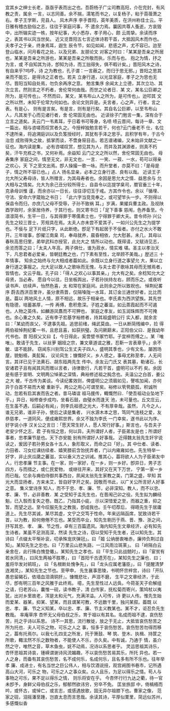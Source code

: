 <!-- { "loadSidebar": true } -->
宜其乡之绅士长老，亟亟乎表而出之也。吾蔚杨子广尘司教高阳，介在完封，有风教之责，属余
一言，以志同善。余不揣，濡笔而书之，以复杨子，粘于苜蓿萧之右。孝子王学斯，完县人。
风木声序
李手晋阳，英年美质，在洪州称佳士云。平日雅有稽古励俗之志，往往于家庭问事，不
遣余力焉。曩因共尊人蚤逝，方哀毁中，出所辑实迹一帙，按年纪事，大小悉存，孝子用心，颇
云周挚。余读而序之，表其书以风当世矣。
近又览晋阳五七言近体诗若干首，大抵因风木而作也。夫孝子之于亲，终身焉耳，遐生
辰令节，如见如闻，悲感之声，尤不容已。迨至登山临水，问月看花之处，以及兄弟、友朋论文
对客之时曰：「某某是吾亲之所居也，某某是吾亲之所游也，某某是吾亲之所敬而执，乐而与也。
抱之为情，抒之为言，或
不自知其为诗，卽知为诗，而工拙得失，俱不暇计矣。」晋阳风木之诗，有自来乎?呜呼，诗
之为教也，孔子谓：一言蔽之，而归于思无邪。」晋阳之思其亲而不能忘，是得诗之正者也。若夫
立身行道，以光显家庭，孝子之为思也无尽。晋阳当知自处焉，勿负余再序之意。
勉言集序
余闻太上立德，其次立功、其次立言。然则言之不朽者，舍伦常何由哉。而世之论者日．某
文，某名公巨卿之所为，是可传也」。不然而曰，某文，某韦布山人之所为，是可传也」。迨叩其
文之所以然，未知于伦常为何如也。余论文则异是。夫言者，心之声，行者，言之表。有是心，
则有是言矣。有是言，则有是行矣。其自名公巨卿，以至韦布山人，凡其发于心而见诸行者，舍
伦常固无由也。
近读徐子门勉言一集，深有合于立言之道矣。夫云门一韦素耳，乎日着书可等身，名啧
啧云晋间，每诗一章、文一篇出，相与咨嗟而叹赏者久之。今授梓独勉言若干，何也?云门垂老不
仕，名位不逮所亲，将追溯庭训以及负笈授经时，其犹有手泽之思乎。且积学有年，于古今治忽
成败得失之故，抵掌而谈，不啻身屉目击。若志谱诸编，又未始非文献之一征也。海内读是集，
必有咨嗟叹赏，想见其为人，而并及其渊源者，则真不朽矣，汗牛充栋之书，又何补焉。余益知
云门之文之所以然，舍伦常固无由也。
母寿集序
家庭之间，情至无文，非无文也，一言．一笑、一菽、一水，苟可以得亲之欢心，天
下之至文出焉。卽人操撮一歌一咏。而升堂者，亦莫不曰：「是母是子，情之所不容已也。」占人
扬名显亲，必本之立身行道、良有以哉。
近读王子允大所父寿母诗，皆人所赠言，为其母寿者也。余因是思允大之情．益思余与
允大相与之情矣。允大为余己丑分较所得士，自县令以迄提学臬司，暦官垂三十年，克承母训惟
谨，而余亦以一日长，往往谆切玉于戒。方其作令也，余以「循埋、守法、安命六字箴贻之书日；
「此六字当竞竞奉之，或可望竿头一步。不则得以保县令而归，亦庶几父母不受辱，子孙不致祸
耳。」岁满，果擢兵曹主政。及视陕酉学政时，余家居侍养，于其行也，则又寄书日；「足下善事
慈闱，色养备至。今凛凛简书，生平一日，与其得罪于寒儒素士也，宁得罪于卿大夫。昔令师孙
兴公先生之较三晋士，芳规具在焉。太夫人亦未尝不爱其子，一如兴公先生之为提学也。不佞与
足下片纸只字，从此断绝。卽足下有起居于不佞者。亦付之水火不敢开。三年竣事，卽擢江南臬
司，奉母就养，晨昏相依，允大慰甚。未几，其母以春秋高思归里，弟举武科亦授官，此允大之
情所以动也。既得请，又赋诗见志，余览而答之曰；「太夫人年高，两子俱仕，谁为菽水，情实难
堪。圣主以孝治天下，凡忠君者必爱亲，皆朝廷教之也，门下素有至性，北举顾不美哉。」歴述三
十年情事，
知余之始终与允大相成者葢如此。余既以立身行道之事望允
大，果以立身行道之事报之。允大足以致人之歌咏而无愧，与夫士君子歌咏其母而无憾焉者，
皆情也，文云乎哉。孔子曰：「得人之欢心以事其亲。」允大有之矣。余稔知允大之母贤，当必寿。
愿自今以往，日坐板舆出，子若孙扶持左右，顾而乐之。或夜听读书声、纺续声，怡然色喜，太
和常在家庭间。此则余之所以致祝也。
悼荆纪畧序
蔚去西洪百里许，虽分隶燕晋，仅隔嗓陇一水耳，其订金兰通世好者，比比而是。葢以
两地风土人情，原不相远，故乐于相亲也。李氏素为西洪望族。其先世有隐德，培蓄甚厚，一传
再傅，愈积愈深。子姓之蕃滋，如云蒸霞起而不可遏也，人物之英伟，如麟游凤翥而不可狎也，
家庭之孝友，如玉润珠辉而不可掩也。余心重之久矣。近有李子宏基字裕修者，持其祖盛明公行
实入都，就余言曰：「某幼而丧父，不逮事先祖。追思前绪，绳武莫由。一日从断简残编中，捡
得两伯祖悼荆纪畧一书，且悲且喜，如获拱璧。及问厥巅末，正阳伯父曰．是我幼年代书也。晋
阳叔父又曰【，今日得此，奚啻壁书冢竹耶。子宜梓而傅之』。某『唯唯』。敢请于先生，以丝萝
姻娅之宗，兼文章道谊之雅，忍靳一言表章乎。」余不敏．谊不能辞。
窃闻东川别驾公生丈夫子四人，盛明其季也，少有文名，屡困场屋，貌魁梧，美髭髯，
议论风生；慷慨好义，乡人德之，事母尤称至孝，人无间言。其详已见于法黄石、胡东瓯两先生
传中。余友云门氏又
表其墓，勒诸石，长安诸君子且有闻其风而赠以言者，诗律歌行，凡若干首，盛明可以不朽
矣。余因是有感于宣明、文明两公悼弟之深情，典裕修述祖之肫念也。夫温公之白首，姜公之大
被，千古传为美谈。今读纪畧效则，俾盛明公之须眉如见，謦咳加闻，亦何异于白首不易而大被
重新乎。两公之用心可谓至矣。裕修以茕茕藐孤，积诚所动，忽若有启其衷而告之者。昔马璘谊
祖马援传，輙慨然曰．「使吾祖动业坠地下乎。」异日，裕修奋步成均，坐看石鼓，由璧水而逢天
池，未可量也。丘文庄云，在生虽不遇，后嗣必有闻」，则李氏祖德之光大，不有厚幸哉。虽然，
凡今之人，谁无兄弟，谁非子孙，使后之读是集者，
兴水源木本之思，笃同气连枝之爱，友恭慈孝，一道同风，便成雍熙世界。余又不独为李氏
一门幸矣，遂书此以为序。
好字说小序
汉关公之言日：「愿天常生好人，愿人常行好事。」斯言也，与吾夫子老安少怀之志，君
子有恒之思，何以异。夫所谓好人者，子臣弟友是也；所谓好事者，忠孝廉节是也。天下亦安能
别有所谓好人好事哉。
近得魏太翁先生奸宇说读之，爰因子若孙男女各十五人，象形取义，而命之曰「好」。其
中仕者、读者、力田者、习女红课纺续者、嬉笑膝前含饴抚弄者，门以内雍雍如也。先生特举一
好字，非止庆瓜瓞之蕃滋，实以垂义方之训诫。推其心，葢将欲人人为子臣弟友中人，行忠孝廉
节主事。在一家，则一家好，在一乡，则一乡好。卽异日，男子志四方，与而措之，或仁民爱物，
或继往开来，其好又在天下万世，
宁第一家一乡而已哉。忆余与痈伯侍御共事西台，夙闻太翁先生家教之美，门第之盛，早知
其光大而显扬者，方来未艾，皆自好字开之矣。因敬而书此，以广关公所言好人好事之意。
集义堂诗序
知人，而不于忠、孝、廉、节，必非深知。教人，而不以忠、孝、廉、节，必非善教．某
之受知于孟先生也，在晋闱己卯之役。先生拟为麟经魁，已入彀而复失之卷。既乙，乃指其小疵，
示以深惜爱之至，而器之重，抑之暂，而望之远。至今叹服先生之教我，卽成我也。壬午叨荐后，
得晤先生于居庸道上。先生尽其诚，某尽其虚，文宁之交笃于性命。年来远隔函席，犹致诗若干
首，以为教，抑何倦倦不忘也。某受而卒业，知先生剔历于燕、晋、豫、浙之间，抒写其忠、孝、
廉、节之性，卓有三百篇遗风。海内知先生文章经济，必有知先生诗者。某虽不足测高深，然读
先生之诗，窃以受知于先生者，还以知先生。其诗曰「点缀太平惭补衮，叨承殊宠庆弹冠」。曰「姬
公纳册衷唯赤，廉帅负荆过自知」。某知先生之忠也。曰「万里云山悲失路，一江风雨泣斑莱」。
曰「岭隔白云亲舍在，此行殊白愧登僊」。某知先生之孝也。曰「平生只此战兢时」，曰「宦贫有
若水同清」，曰风生两袖不胜寒」，曰「首阳千古遗芳在」，某知先生之廉也．曰；羞将华发对鹓班」，
曰「名根断处愧争先」，曰「龙头应属老藩臣」，曰「提醒清梦连湘灵」，某知先生之节也。至甲申，
先生襄事思陵，书明怀宗梓宫，诗曰「开队愚忠留碣石，依墙血泪滴铜肝』。慷慨悲壮，声泪不磨，
生平之文章经济，于此尽，卽有明三百年之风雅于此终焉。
噫，先生至性过人远奂。今荷圣天子俞解组之请，归老苏山，囊惟一砚，读书教子，清
白传家，抚松菊而寄兴，策鸠杖以夷犹，出对乡里故老，浑是太和元气，充满洋溢。人可传，诗
更以人传。惟先生始而爱某、器某，抑某、望某，而且谓某可教，不远数千里，独问某叙。葢既
以忠、孝、廉、节之义知某，卒以忠、孝、廉、节主义教某也。某不才，讵忍负先生教哉。
率庵草序
杏怀无父母伯叔之乐，育于祖以有其名。名成而祖不逮，哀伤愁苦，托之乎诗以系思。
诗不一其思，流行散徙，放之于无止，大抵皆哀伤愁苦之所为托也．夫人可乐之物，可乐之人之
事，恒多于哀伤愁苦。哀伤愁苦勿得而移之，葢有托焉尔。以我七孔四支之所发，托于箫鼓、琴
筑、登木、执楫、持筐之所歌，輙泫然不乐之数物者，不能使人不乐，亦久矣。中有诚，乃通于
情，虽介然之守，唯然之音，草木鱼虫，妩不动焉，况诗以系思者乎。
灵运思祖其诗乐，杏怀思祖其诗哀，锺嵘谓谢诗风流媚趣，不以哀伤愁苦易其乐，所托
异也。若一人之身，而备有其哀伤愁苦，名不成何乐，名成何乐，且名多有所不乐也。往年举孝
廉、成进士，有名当世之巨公伟人，相与饮酒说扭，观宫阙图书巷市，记所遇高山大河，可乐之
物，可乐之人之事众矣。众人且乐，为足以得乐之情。苟人与事物之可乐，果不足以得乐之情，
则乐将安在乎。
今杏怀行行九达之衢，待一官未卽予，身鲜父母伯叔之乐，郁郁然欲讳穷，穷卒不免。
匡坐旅邸
中，倚槁梧而吟，或怀古，或悼亡，或言志，或感遇放歌，固无异尔祖膝下也。曹家之像，
范家之砚，泪摇潘至踵，岂直太息而言思哉。余读其诗，平厚似栗里，简远似苏州，多感慨似香
